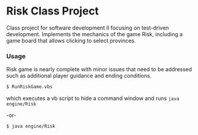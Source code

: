 # Risk Class Project

Class project for software development II focusing on test-driven development.  Implements the mechanics of the game Risk, including a game board that allows clicking to select provinces.  

### Usage

Risk game is nearly complete with minor issues that need to be addressed such as additional player guidance and ending conditions. 

```bash
$ RunRiskGame.vbs
``` 
which executes a vb script to hide a command window and runs `java engine/Risk`

-or-

```bash
$ java engine/Risk  
```
